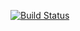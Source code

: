 [![Build Status](https://travis-ci.org/IsharaSandun/train-season.svg?branch=master)](https://travis-ci.org/IsharaSandun/train-season)
